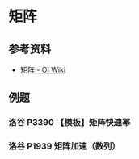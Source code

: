 # 矩阵

## 参考资料

- [矩阵 - OI Wiki](https://oi-wiki.org/math/linear-algebra/matrix/)

## 例题

### 洛谷 P3390 【模板】矩阵快速幂

<Problem id="P3390" />

### 洛谷 P1939 矩阵加速（数列）

<Problem id="P1939" />
